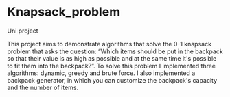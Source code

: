 # Knapsack_problem
Uni project

This project aims to demonstrate algorithms that solve the 0-1 knapsack problem that asks the question: “Which items should be put in the backpack so that their value is as high as possible and at the same time it's possible to fit them into the backpack?”. To solve this problem I implemented three algorithms: dynamic, greedy and brute force. I also implemented a backpack generator, in which you can customize the backpack's capacity and the number of items.
